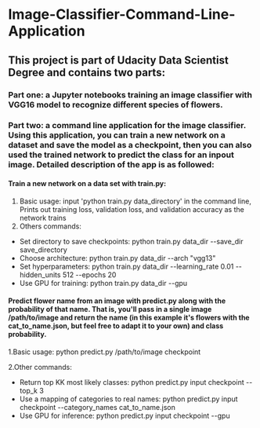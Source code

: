 # Image-Classifier-Command-Line-Application

## This project is part of Udacity Data Scientist Degree and contains two parts:
### Part one: a Jupyter notebooks training an image classifier with VGG16 model to recognize different species of flowers.
### Part two: a command line application for the image classifier. Using this application, you can train a new network on a dataset and save the model as a checkpoint, then you can also used the trained network to predict the class for an inpout image. Detailed description of the app is as followed: 
#### Train a new network on a data set with train.py:
1. Basic usage: input 'python train.py data_directory' in the command line, Prints out training loss, validation loss, and validation accuracy as the network trains
2. Others commands: 
- Set directory to save checkpoints: python train.py data_dir --save_dir save_directory
- Choose architecture: python train.py data_dir --arch "vgg13"
- Set hyperparameters: python train.py data_dir --learning_rate 0.01 --hidden_units 512 --epochs 20
- Use GPU for training: python train.py data_dir --gpu
#### Predict flower name from an image with predict.py along with the probability of that name. That is, you'll pass in a single image /path/to/image and return the name (in this example it's flowers with the cat_to_name.json, but feel free to adapt it to your own) and class probability.
1.Basic usage: python predict.py /path/to/image checkpoint

2.Other commands: 
- Return top KK most likely classes: python predict.py input checkpoint --top_k 3
- Use a mapping of categories to real names: python predict.py input checkpoint --category_names cat_to_name.json
- Use GPU for inference: python predict.py input checkpoint --gpu
